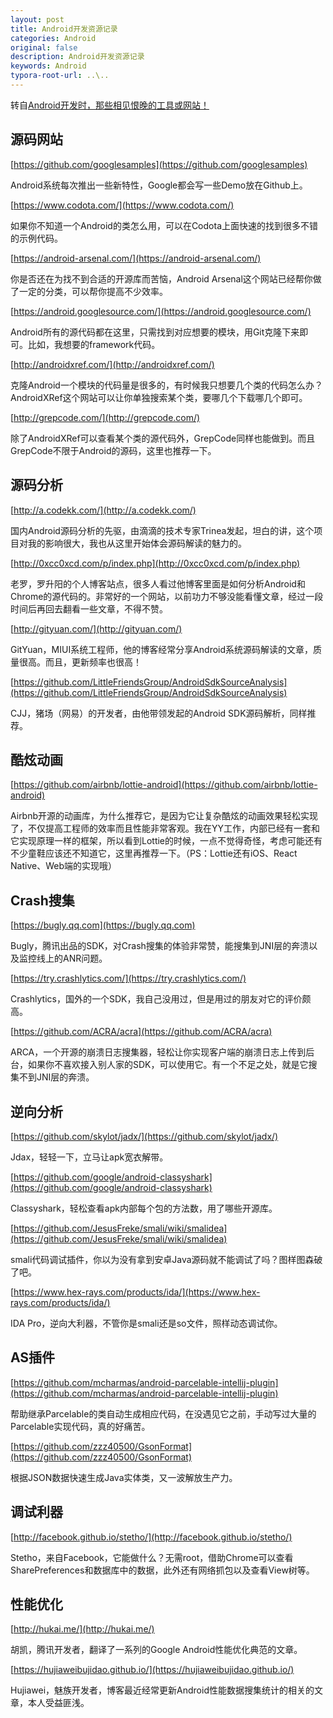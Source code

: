 ```yaml
---
layout: post
title: Android开发资源记录
categories: Android
original: false
description: Android开发资源记录
keywords: Android
typora-root-url: ..\..
---
```


转自[Android开发时，那些相见恨晚的工具或网站！](https://mp.weixin.qq.com/s/-tt3IMjIRUFvU-Xw8mjFtw)


## 源码网站


[https://github.com/googlesamples](https://github.com/googlesamples)

Android系统每次推出一些新特性，Google都会写一些Demo放在Github上。

[https://www.codota.com/](https://www.codota.com/)

如果你不知道一个Android的类怎么用，可以在Codota上面快速的找到很多不错的示例代码。

[https://android-arsenal.com/](https://android-arsenal.com/)

你是否还在为找不到合适的开源库而苦恼，Android Arsenal这个网站已经帮你做了一定的分类，可以帮你提高不少效率。

[https://android.googlesource.com/](https://android.googlesource.com/)

Android所有的源代码都在这里，只需找到对应想要的模块，用Git克隆下来即可。比如，我想要的framework代码。

[http://androidxref.com/](http://androidxref.com/)

克隆Android一个模块的代码量是很多的，有时候我只想要几个类的代码怎么办？AndroidXRef这个网站可以让你单独搜索某个类，要哪几个下载哪几个即可。

[http://grepcode.com/](http://grepcode.com/)

除了AndroidXRef可以查看某个类的源代码外，GrepCode同样也能做到。而且GrepCode不限于Android的源码，这里也推荐一下。

## 源码分析

[http://a.codekk.com/](http://a.codekk.com/)

国内Android源码分析的先驱，由滴滴的技术专家Trinea发起，坦白的讲，这个项目对我的影响很大，我也从这里开始体会源码解读的魅力的。

[http://0xcc0xcd.com/p/index.php](http://0xcc0xcd.com/p/index.php)

老罗，罗升阳的个人博客站点，很多人看过他博客里面是如何分析Android和Chrome的源代码的。非常好的一个网站，以前功力不够没能看懂文章，经过一段时间后再回去翻看一些文章，不得不赞。

[http://gityuan.com/](http://gityuan.com/)

GitYuan，MIUI系统工程师，他的博客经常分享Android系统源码解读的文章，质量很高。而且，更新频率也很高！

[https://github.com/LittleFriendsGroup/AndroidSdkSourceAnalysis](https://github.com/LittleFriendsGroup/AndroidSdkSourceAnalysis)

CJJ，猪场（网易）的开发者，由他带领发起的Android SDK源码解析，同样推荐。

## 酷炫动画

[https://github.com/airbnb/lottie-android](https://github.com/airbnb/lottie-android)

Airbnb开源的动画库，为什么推荐它，是因为它让复杂酷炫的动画效果轻松实现了，不仅提高工程师的效率而且性能非常客观。我在YY工作，内部已经有一套和它实现原理一样的框架，所以看到Lottie的时候，一点不觉得奇怪，考虑可能还有不少童鞋应该还不知道它，这里再推荐一下。（PS：Lottie还有iOS、React Native、Web端的实现哦）

## Crash搜集

[https://bugly.qq.com](https://bugly.qq.com)

Bugly，腾讯出品的SDK，对Crash搜集的体验非常赞，能搜集到JNI层的奔溃以及监控线上的ANR问题。

[https://try.crashlytics.com/](https://try.crashlytics.com/)

Crashlytics，国外的一个SDK，我自己没用过，但是用过的朋友对它的评价颇高。

[https://github.com/ACRA/acra](https://github.com/ACRA/acra)

ARCA，一个开源的崩溃日志搜集器，轻松让你实现客户端的崩溃日志上传到后台，如果你不喜欢接入别人家的SDK，可以使用它。有一个不足之处，就是它搜集不到JNI层的奔溃。

## 逆向分析

[https://github.com/skylot/jadx/](https://github.com/skylot/jadx/)

Jdax，轻轻一下，立马让apk宽衣解带。

[https://github.com/google/android-classyshark](https://github.com/google/android-classyshark)

Classyshark，轻松查看apk内部每个包的方法数，用了哪些开源库。

[https://github.com/JesusFreke/smali/wiki/smalidea](https://github.com/JesusFreke/smali/wiki/smalidea)

smali代码调试插件，你以为没有拿到安卓Java源码就不能调试了吗？图样图森破了吧。

[https://www.hex-rays.com/products/ida/](https://www.hex-rays.com/products/ida/)

IDA Pro，逆向大利器，不管你是smali还是so文件，照样动态调试你。

## AS插件

[https://github.com/mcharmas/android-parcelable-intellij-plugin](https://github.com/mcharmas/android-parcelable-intellij-plugin)

帮助继承Parcelable的类自动生成相应代码，在没遇见它之前，手动写过大量的Parcelable实现代码，真的好痛苦。

[https://github.com/zzz40500/GsonFormat](https://github.com/zzz40500/GsonFormat)

根据JSON数据快速生成Java实体类，又一波解放生产力。

## 调试利器

[http://facebook.github.io/stetho/](http://facebook.github.io/stetho/)

Stetho，来自Facebook，它能做什么？无需root，借助Chrome可以查看SharePreferences和数据库中的数据，此外还有网络抓包以及查看View树等。

## 性能优化

[http://hukai.me/](http://hukai.me/)

胡凯，腾讯开发者，翻译了一系列的Google Android性能优化典范的文章。

[https://hujiaweibujidao.github.io/](https://hujiaweibujidao.github.io/)

Hujiawei，魅族开发者，博客最近经常更新Android性能数据搜集统计的相关的文章，本人受益匪浅。